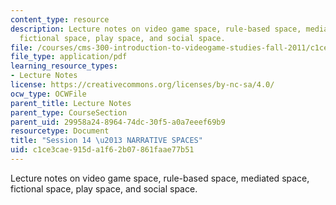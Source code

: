 ```yaml
---
content_type: resource
description: Lecture notes on video game space, rule-based space, mediated space,
  fictional space, play space, and social space.
file: /courses/cms-300-introduction-to-videogame-studies-fall-2011/c1ce3cae915da1f62b07861faae77b51_MITCMS_300F11_session_14.pdf
file_type: application/pdf
learning_resource_types:
- Lecture Notes
license: https://creativecommons.org/licenses/by-nc-sa/4.0/
ocw_type: OCWFile
parent_title: Lecture Notes
parent_type: CourseSection
parent_uid: 29958a24-8964-74dc-30f5-a0a7eeef69b9
resourcetype: Document
title: "Session 14 \u2013 NARRATIVE SPACES"
uid: c1ce3cae-915d-a1f6-2b07-861faae77b51
---
```

Lecture notes on video game space, rule-based space, mediated space, fictional space, play space, and social space.